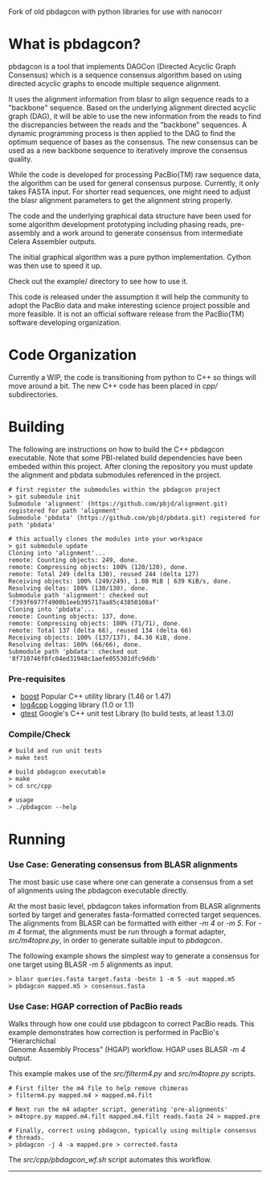 Fork of old pbdagcon with python libraries for use with nanocorr



What is pbdagcon?
=================

pbdagcon is a tool that implements DAGCon (Directed Acyclic Graph Consensus)
which is a sequence consensus algorithm based on using directed acyclic graphs
to encode multiple sequence alignment.

It uses the alignment information from blasr to align sequence reads to a
"backbone" sequence. Based on the underlying alignment directed acyclic graph
(DAG), it will be able to use the new information from the reads to find the
discrepancies between the reads and the "backbone" sequences.  A dynamic
programming process is then applied to the DAG to find the optimum sequence of
bases as the consensus.  The new consensus can be used as a new backbone
sequence to iteratively improve the consensus quality.

While the code is developed for processing PacBio(TM) raw sequence data, the
algorithm can be used for general consensus purpose. Currently, it only takes
FASTA input. For shorter read sequences, one might need to adjust the blasr
alignment parameters to get the alignment string properly.

The code and the underlying graphical data structure have been used for some
algorithm development prototyping including phasing reads, pre-assembly and a
work around to generate consensus from intermediate Celera Assembler outputs.

The initial graphical algorithm was a pure python implementation. Cython was
then use to speed it up.

Check out the example/ directory to see how to use it. 

This code is released under the assumption it will help the community to adopt
the PacBio data and make interesting science project possible and more
feasible.  It is not an official software release from the PacBio(TM) software
developing organization.

Code Organization
=================
Currently a WIP, the code is transitioning from python to C++ so things will  
move around a bit.  The new C++ code has been placed in *cpp/* subdirectories.  

Building
========
The following are instructions on how to build the C++ pbdagcon executable. Note 
that some PBI-related build dependencies have been embeded within this project. After
cloning the repository you must update the alignment and pbdata submodules referenced 
in the project. 

    # first register the submodules within the pbdagcon project
    > git submodule init
    Submodule 'alignment' (https://github.com/pbjd/alignment.git) registered for path 'alignment'
    Submodule 'pbdata' (https://github.com/pbjd/pbdata.git) registered for path 'pbdata'

    # this actually clones the modules into your workspace
    > git submodule update
    Cloning into 'alignment'...
    remote: Counting objects: 249, done.
    remote: Compressing objects: 100% (120/120), done.
    remote: Total 249 (delta 130), reused 244 (delta 127)
    Receiving objects: 100% (249/249), 1.08 MiB | 639 KiB/s, done.
    Resolving deltas: 100% (130/130), done.
    Submodule path 'alignment': checked out 'f393f6977f4900b1eeb395717aa85c43850108af'
    Cloning into 'pbdata'...
    remote: Counting objects: 137, done.
    remote: Compressing objects: 100% (71/71), done.
    remote: Total 137 (delta 66), reused 134 (delta 66)
    Receiving objects: 100% (137/137), 84.30 KiB, done.
    Resolving deltas: 100% (66/66), done.
    Submodule path 'pbdata': checked out '8f710746f0fc04ed31948c1aefe055301dfc9ddb'
    

### Pre-requisites
* [boost](http://www.boost.org/) Popular C++ utility library (1.46 or 1.47) 
* [log4cpp](http://log4cpp.sourceforge.net/) Logging library (1.0 or 1.1)
* [gtest](http://code.google.com/p/googletest/) Google's C++ unit test Library (to build tests, at least 1.3.0)

### Compile/Check
    # build and run unit tests
    > make test

    # build pbdagcon executable
    > make
    > cd src/cpp

    # usage 
    > ./pbdagcon --help

Running
=======

### Use Case: Generating consensus from BLASR alignments
The most basic use case where one can generate a consensus from a set of 
alignments using the pbdagcon executable directly.

At the most basic level, pbdagcon takes information from BLASR alignments 
sorted by target and generates fasta-formatted corrected target sequences.
The alignments from BLASR can be formatted with either *-m 4* or *-m 5*. 
For *-m 4* format, the alignments must be run through a format adapter, 
*src/m4topre.py*, in order to generate suitable input to *pbdagcon*.

The following example shows the simplest way to generate a consensus for one 
target using BLASR *-m 5* alignments as input.

    > blasr queries.fasta target.fasta -bestn 1 -m 5 -out mapped.m5
    > pbdagcon mapped.m5 > consensus.fasta

### Use Case: HGAP correction of PacBio reads
Walks through how one could use pbdagcon to correct PacBio reads.  This 
example demonstrates how correction is performed in PacBio's "Hierarchichal  
Genome Assembly Process" (HGAP) workflow.  HGAP uses BLASR *-m 4* output.

This example makes use of the *src/filterm4.py* and *src/m4topre.py* scripts.

    # First filter the m4 file to help remove chimeras
    > filterm4.py mapped.m4 > mapped.m4.filt

    # Next run the m4 adapter script, generating 'pre-alignments'
    > m4topre.py mapped.m4.filt mapped.m4.filt reads.fasta 24 > mapped.pre

    # Finally, correct using pbdagcon, typically using multiple consensus  
    # threads.
    > pbdagcon -j 4 -a mapped.pre > corrected.fasta

The *src/cpp/pbdagcon_wf.sh* script automates this workflow.


-----------------------------------------------------------------------------

<script>
(function(i,s,o,g,r,a,m){i['GoogleAnalyticsObject']=r;i[r]=i[r]||function(){
(i[r].q=i[r].q||[]).push(arguments)},i[r].l=1*new Date();a=s.createElement(o),
m=s.getElementsByTagName(o)[0];a.async=1;a.src=g;m.parentNode.insertBefore(a,m)
})(window,document,'script','//www.google-analytics.com/analytics.js','ga');
ga('create', 'UA-13166584-17', 'github.com');
ga('send', 'pageview');
</script>
